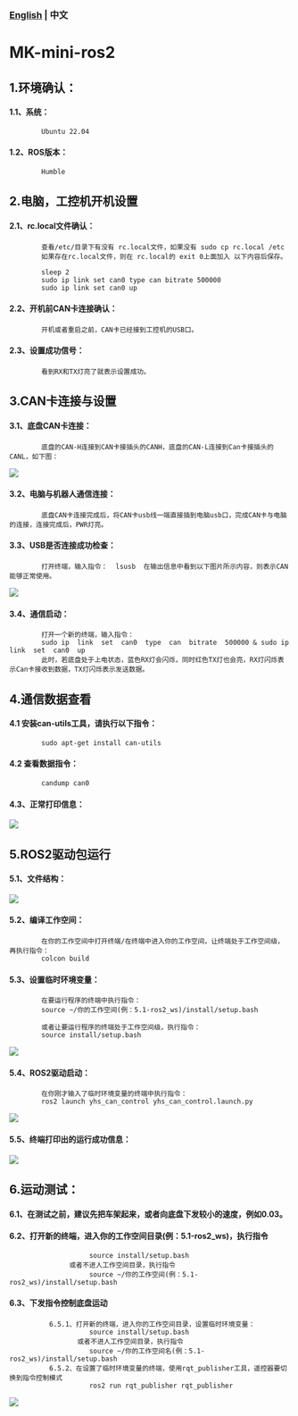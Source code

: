 ### [English](README.md) | 中文

# MK-mini-ros2

## 1.环境确认：
####      1.1、系统：
            Ubuntu 22.04
####      1.2、ROS版本：
            Humble

## 2.电脑，工控机开机设置
####      2.1、rc.local文件确认：
            查看/etc/目录下有没有 rc.local文件，如果没有 sudo cp rc.local /etc
            如果存在rc.local文件，则在 rc.local的 exit 0上面加入 以下内容后保存。

            sleep 2
            sudo ip link set can0 type can bitrate 500000
            sudo ip link set can0 up

####      2.2、开机前CAN卡连接确认：
            开机或者重启之前，CAN卡已经接到工控机的USB口。

####      2.3、设置成功信号：
            看到RX和TX灯亮了就表示设置成功。
            
## 3.CAN卡连接与设置
####      3.1、底盘CAN卡连接：
            底盘的CAN-H连接到CAN卡接插头的CANH，底盘的CAN-L连接到Can卡接插头的CANL，如下图：
            
![](https://github.com/YUHESEN-Robot/MK-mini-ros2/blob/main/images/CAN_Connection.png?raw=true)

####      3.2、电脑与机器人通信连接：
            底盘CAN卡连接完成后，将CAN卡usb线一端直接插到电脑usb口，完成CAN卡与电脑的连接，连接完成后，PWR灯亮。
####      3.3、USB是否连接成功检查：
            打开终端，输入指令：  lsusb  在输出信息中看到以下图片所示内容，则表示CAN能够正常使用。

![](https://github.com/YUHESEN-Robot/MK-mini-ros2/blob/main/images/terminal_state.png?raw=true)  

####      3.4、通信启动：
            打开一个新的终端，输入指令：
            sudo ip  link  set  can0  type  can  bitrate  500000 & sudo ip  link  set  can0  up
            此时，若底盘处于上电状态，蓝色RX灯会闪烁，同时红色TX灯也会亮，RX灯闪烁表示Can卡接收到数据，TX灯闪烁表示发送数据。

## 4.通信数据查看
####      4.1 安装can-utils工具，请执行以下指令：
            sudo apt-get install can-utils
####      4.2 查看数据指令：
            candump can0
####      4.3、正常打印信息：
      

![](https://github.com/YUHESEN-Robot/MK-mini-ros2/blob/main/images/candump_print.png?raw=true)

## 5.ROS2驱动包运行
####      5.1、文件结构：
      
![](https://github.com/YUHESEN-Robot/MK-mini-ros2/blob/main/images/doc_tree.png?raw=true)

####      5.2、编译工作空间：
            在你的工作空间中打开终端/在终端中进入你的工作空间，让终端处于工作空间级，再执行指令：
            colcon build
####      5.3、设置临时环境变量：
            在要运行程序的终端中执行指令：
            source ~/你的工作空间(例：5.1-ros2_ws)/install/setup.bash
            
            或者让要运行程序的终端处于工作空间级，执行指令：
            source install/setup.bash
            
![](https://github.com/YUHESEN-Robot/MK-mini-ros2/blob/main/images/source.png?raw=true)

####      5.4、ROS2驱动启动：
            在你刚才输入了临时环境变量的终端中执行指令：
            ros2 launch yhs_can_control yhs_can_control.launch.py
![](https://github.com/YUHESEN-Robot/MK-mini-ros2/blob/main/images/launch.png?raw=true)
            
####      5.5、终端打印出的运行成功信息：

![](https://github.com/YUHESEN-Robot/MK-mini-ros2/blob/main/images/node_print.png?raw=true)  

## 6.运动测试：
####       6.1、在测试之前，建议先把车架起来，或者向底盘下发较小的速度，例如0.03。
####       6.2、打开新的终端，进入你的工作空间目录(例：5.1-ros2_ws)，执行指令
                        source install/setup.bash
                   或者不进人工作空间目录，执行指令
                        source ~/你的工作空间(例：5.1-ros2_ws)/install/setup.bash
####       6.3、下发指令控制底盘运动
              6.5.1、打开新的终端，进入你的工作空间目录，设置临时环境变量：
                        source install/setup.bash
                     或者不进人工作空间目录，执行指令
                        source ~/你的工作空间名(例：5.1-ros2_ws)/install/setup.bash
              6.5.2、在设置了临时环境变量的终端，使用rqt_publisher工具，遥控器要切换到指令控制模式
                        ros2 run rqt_publisher rqt_publisher
![](https://github.com/YUHESEN-Robot/MK-mini-ros2/blob/main/images/rqt_tool.png?raw=true)